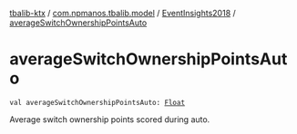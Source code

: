 [tbalib-ktx](../../index.md) / [com.npmanos.tbalib.model](../index.md) / [EventInsights2018](index.md) / [averageSwitchOwnershipPointsAuto](./average-switch-ownership-points-auto.md)

# averageSwitchOwnershipPointsAuto

`val averageSwitchOwnershipPointsAuto: `[`Float`](https://kotlinlang.org/api/latest/jvm/stdlib/kotlin/-float/index.html)

Average switch ownership points scored during auto.

